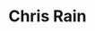 ---
template: IdentityDetailPage
title: Chris Rain
description: SPO
telegram: Chris_Rain
github: reignxx
---